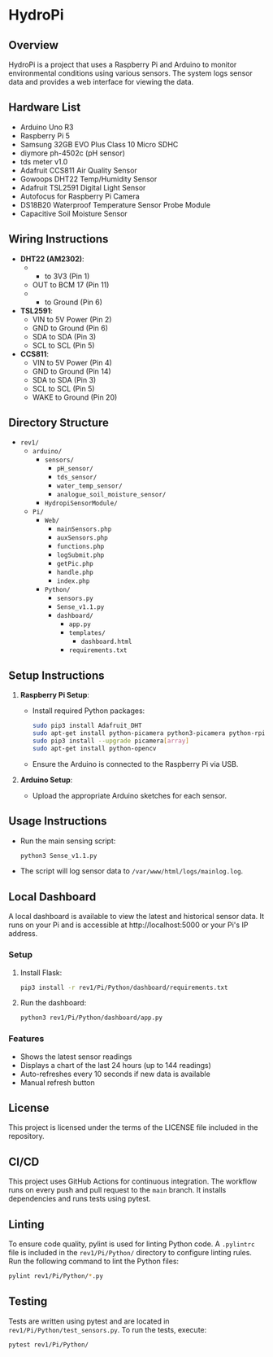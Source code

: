 # HydroPi

## Overview
HydroPi is a project that uses a Raspberry Pi and Arduino to monitor environmental conditions using various sensors. The system logs sensor data and provides a web interface for viewing the data.

## Hardware List
- Arduino Uno R3
- Raspberry Pi 5
- Samsung 32GB EVO Plus Class 10 Micro SDHC
- diymore ph-4502c (pH sensor)
- tds meter v1.0
- Adafruit CCS811 Air Quality Sensor
- Gowoops DHT22 Temp/Humidity Sensor
- Adafruit TSL2591 Digital Light Sensor
- Autofocus for Raspberry Pi Camera
- DS18B20 Waterproof Temperature Sensor Probe Module
- Capacitive Soil Moisture Sensor

## Wiring Instructions
- **DHT22 (AM2302)**: 
  - + to 3V3 (Pin 1)
  - OUT to BCM 17 (Pin 11)
  - - to Ground (Pin 6)
- **TSL2591**:
  - VIN to 5V Power (Pin 2)
  - GND to Ground (Pin 6)
  - SDA to SDA (Pin 3)
  - SCL to SCL (Pin 5)
- **CCS811**:
  - VIN to 5V Power (Pin 4)
  - GND to Ground (Pin 14)
  - SDA to SDA (Pin 3)
  - SCL to SCL (Pin 5)
  - WAKE to Ground (Pin 20)

## Directory Structure
- `rev1/`
  - `arduino/`
    - `sensors/`
      - `pH_sensor/`
      - `tds_sensor/`
      - `water_temp_sensor/`
      - `analogue_soil_moisture_sensor/`
    - `HydropiSensorModule/`
  - `Pi/`
    - `Web/`
      - `mainSensors.php`
      - `auxSensors.php`
      - `functions.php`
      - `logSubmit.php`
      - `getPic.php`
      - `handle.php`
      - `index.php`
    - `Python/`
      - `sensors.py`
      - `Sense_v1.1.py`
      - `dashboard/`
        - `app.py`
        - `templates/`
          - `dashboard.html`
        - `requirements.txt`

## Setup Instructions
1. **Raspberry Pi Setup**:
   - Install required Python packages:
     ```bash
     sudo pip3 install Adafruit_DHT
     sudo apt-get install python-picamera python3-picamera python-rpi.gpio
     sudo pip3 install --upgrade picamera[array]
     sudo apt-get install python-opencv
     ```
   - Ensure the Arduino is connected to the Raspberry Pi via USB.

2. **Arduino Setup**:
   - Upload the appropriate Arduino sketches for each sensor.

## Usage Instructions
- Run the main sensing script:
  ```bash
  python3 Sense_v1.1.py
  ```
- The script will log sensor data to `/var/www/html/logs/mainlog.log`.

## Local Dashboard
A local dashboard is available to view the latest and historical sensor data. It runs on your Pi and is accessible at http://localhost:5000 or your Pi's IP address.

### Setup
1. Install Flask:
   ```bash
   pip3 install -r rev1/Pi/Python/dashboard/requirements.txt
   ```
2. Run the dashboard:
   ```bash
   python3 rev1/Pi/Python/dashboard/app.py
   ```

### Features
- Shows the latest sensor readings
- Displays a chart of the last 24 hours (up to 144 readings)
- Auto-refreshes every 10 seconds if new data is available
- Manual refresh button

## License
This project is licensed under the terms of the LICENSE file included in the repository.

## CI/CD
This project uses GitHub Actions for continuous integration. The workflow runs on every push and pull request to the `main` branch. It installs dependencies and runs tests using pytest.

## Linting
To ensure code quality, pylint is used for linting Python code. A `.pylintrc` file is included in the `rev1/Pi/Python/` directory to configure linting rules. Run the following command to lint the Python files:
```bash
pylint rev1/Pi/Python/*.py
```

## Testing
Tests are written using pytest and are located in `rev1/Pi/Python/test_sensors.py`. To run the tests, execute:
```bash
pytest rev1/Pi/Python/
``` 